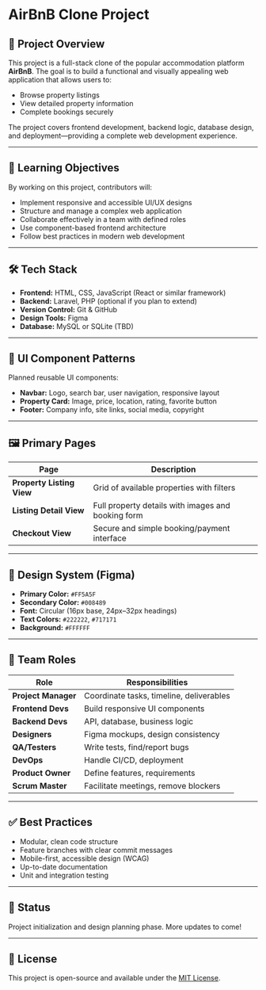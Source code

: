 # AirBnB Clone Project

## 📌 Project Overview

This project is a full-stack clone of the popular accommodation platform **AirBnB**. The goal is to build a functional and visually appealing web application that allows users to:

- Browse property listings
- View detailed property information
- Complete bookings securely

The project covers frontend development, backend logic, database design, and deployment—providing a complete web development experience.

---

## 🎯 Learning Objectives

By working on this project, contributors will:

- Implement responsive and accessible UI/UX designs
- Structure and manage a complex web application
- Collaborate effectively in a team with defined roles
- Use component-based frontend architecture
- Follow best practices in modern web development

---

## 🛠️ Tech Stack

- **Frontend:** HTML, CSS, JavaScript (React or similar framework)
- **Backend:** Laravel, PHP (optional if you plan to extend)
- **Version Control:** Git & GitHub
- **Design Tools:** Figma
- **Database:** MySQL or SQLite (TBD)

---

## 🧩 UI Component Patterns

Planned reusable UI components:

- **Navbar:** Logo, search bar, user navigation, responsive layout
- **Property Card:** Image, price, location, rating, favorite button
- **Footer:** Company info, site links, social media, copyright

---

## 🖼️ Primary Pages

| Page | Description |
|------|-------------|
| **Property Listing View** | Grid of available properties with filters |
| **Listing Detail View** | Full property details with images and booking form |
| **Checkout View** | Secure and simple booking/payment interface |

---

## 🎨 Design System (Figma)

- **Primary Color:** `#FF5A5F`
- **Secondary Color:** `#008489`
- **Font:** Circular (16px base, 24px–32px headings)
- **Text Colors:** `#222222`, `#717171`
- **Background:** `#FFFFFF`

---

## 👥 Team Roles

| Role | Responsibilities |
|------|------------------|
| **Project Manager** | Coordinate tasks, timeline, deliverables |
| **Frontend Devs** | Build responsive UI components |
| **Backend Devs** | API, database, business logic |
| **Designers** | Figma mockups, design consistency |
| **QA/Testers** | Write tests, find/report bugs |
| **DevOps** | Handle CI/CD, deployment |
| **Product Owner** | Define features, requirements |
| **Scrum Master** | Facilitate meetings, remove blockers |

---

## ✅ Best Practices

- Modular, clean code structure
- Feature branches with clear commit messages
- Mobile-first, accessible design (WCAG)
- Up-to-date documentation
- Unit and integration testing

---

## 🚀 Status

Project initialization and design planning phase. More updates to come!

---

## 📄 License

This project is open-source and available under the [MIT License](LICENSE).
